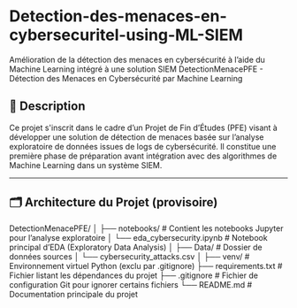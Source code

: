# Detection-des-menaces-en-cybersecuritel-using-ML-SIEM
Amélioration de la détection des menaces en cybersécurité à l’aide du Machine Learning intégré à une solution SIEM
 DetectionMenacePFE - Détection des Menaces en Cybersécurité par Machine Learning

## 📘 Description

Ce projet s'inscrit dans le cadre d’un Projet de Fin d’Études (PFE) visant à développer une solution de détection de menaces basée sur l’analyse exploratoire de données issues de logs de cybersécurité. Il constitue une première phase de préparation avant intégration avec des algorithmes de Machine Learning dans un système SIEM.

---

## 🗂️ Architecture du Projet (provisoire)

DetectionMenacePFE/
│
├── notebooks/                            # Contient les notebooks Jupyter pour l’analyse exploratoire
│   └── eda_cybersecurity.ipynb           # Notebook principal d’EDA (Exploratory Data Analysis)
│
├── Data/                                 # Dossier de données sources
│   └── cybersecurity_attacks.csv
│
├── venv/                                 # Environnement virtuel Python (exclu par .gitignore)
├── requirements.txt                      # Fichier listant les dépendances du projet
├── .gitignore                            # Fichier de configuration Git pour ignorer certains fichiers
└── README.md                             # Documentation principale du projet
